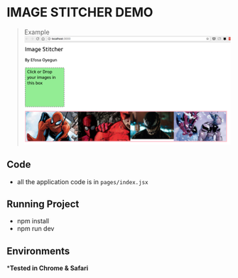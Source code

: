 # IMAGE STITCHER DEMO

> Example
![logo](docs/demo.png)

## Code

* all the application code is in `pages/index.jsx`

## Running Project

* npm install
* npm run dev

## Environments

***Tested in Chrome & Safari**
